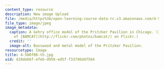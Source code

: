 ```yaml
---
content_type: resource
description: New image Upload
file: /media/https%3A/open-learning-course-data-rc.s3.amazonaws.com/4-580-inquiry-into-computation-and-design-fall-2006/428deb6fefebd956ed5ff33796d4f564_4-580f06-th.jpg
file_type: image/jpeg
image_metadata:
  caption: A Gehry office model of the Pritzker Pavilion in Chicago. (Image courtesy
    of [BAMCAT](http://flickr.com/photos/bamcat/) on Flickr.)
  credit: ''
  image-alt: Basswood and metal model of the Pritzker Pavilion.
resourcetype: Image
title: 4-580f06-th.jpg
uid: 428deb6f-efeb-d956-ed5f-f33796d4f564
---
```

